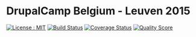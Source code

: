 # DrupalCamp Belgium - Leuven 2015

[![License : MIT](https://img.shields.io/badge/license-MIT-blue.svg?style=flat-square)](http://opensource.org/licenses/MIT)
[![Build Status](https://img.shields.io/travis/soniCaH/drupalcamp-2015/master.svg?style=flat-square)](https://travis-ci.org/soniCaH/drupalcamp-2015)
[![Coverage Status](https://img.shields.io/scrutinizer/coverage/g/soniCaH/drupalcamp-2015.svg?style=flat-square)](https://scrutinizer-ci.com/g/soniCaH/drupalcamp-2015/code-structure)
[![Quality Score](https://img.shields.io/scrutinizer/g/soniCaH/drupalcamp-2015.svg?style=flat-square)](https://scrutinizer-ci.com/g/soniCaH/drupalcamp-2015)
